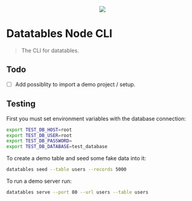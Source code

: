 <p align="center"><a href="https://datatables.net/examples/styling/bootstrap4"><img src="https://drive.google.com/uc?export=view&id=1BixUms5LUlR6-6TE3tPASyuTE1QtKLC_"></a></p>

# Datatables Node CLI

> The CLI for datatables.


## Todo

- [ ] Add possiblity to import a demo project / setup.


## Testing
First you must set environment variables with the database connection:
```sh
export TEST_DB_HOST=root
export TEST_DB_USER=root
export TEST_DB_PASSWORD=
export TEST_DB_DATABASE=test_database
```

To create a demo table and seed some fake data into it:
```sh
datatables seed --table users --records 5000
```

To run a demo server run:
```sh
datatables serve --port 80 --url users --table users
```